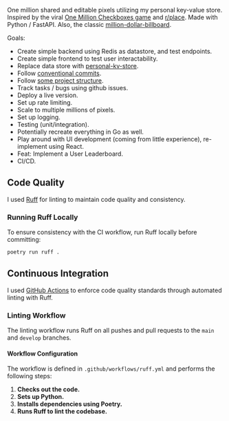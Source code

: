 One million shared and editable pixels utilizing my personal key-value store. 
Inspired by the viral [One Million Checkboxes game](https://github.com/nolenroyalty/one-million-checkboxes) and [r/place](https://en.wikipedia.org/wiki/R/place). 
Made with Python / FastAPI. Also, the classic [million-dollar-billboard](http://www.milliondollarhomepage.com/).


Goals:
- Create simple backend using Redis as datastore, and test endpoints.
- Create simple frontend to test user interactability.
- Replace data store with [personal-kv-store](https://github.com/jry0/personal-kv-store).
- Follow [conventional commits](https://www.conventionalcommits.org/en/v1.0.0/).
- Follow [some project structure](https://github.com/zhanymkanov/fastapi-best-practices).
- Track tasks / bugs using github issues.
- Deploy a live version.
- Set up rate limiting.
- Scale to multiple millions of pixels.
- Set up logging.
- Testing (unit/integration).
- Potentially recreate everything in Go as well.
- Play around with UI development (coming from little experience), re-implement using React.
- Feat: Implement a User Leaderboard.
- CI/CD.

## Code Quality

I used [Ruff](https://github.com/charliermarsh/ruff) for linting to maintain code quality and consistency.

### Running Ruff Locally

To ensure consistency with the CI workflow, run Ruff locally before committing:

```bash
poetry run ruff .
```
## Continuous Integration

I used [GitHub Actions](https://github.com/features/actions) to enforce code quality standards through automated linting with Ruff.

### Linting Workflow

The linting workflow runs Ruff on all pushes and pull requests to the `main` and `develop` branches.

#### Workflow Configuration

The workflow is defined in `.github/workflows/ruff.yml` and performs the following steps:

1. **Checks out the code.**
2. **Sets up Python.**
3. **Installs dependencies using Poetry.**
4. **Runs Ruff to lint the codebase.**

